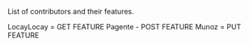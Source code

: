 List of contributors and their features.

LocayLocay = GET FEATURE
Pagente - POST FEATURE
Munoz = PUT FEATURE